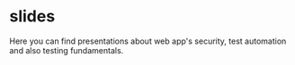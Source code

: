 # slides

Here you can find presentations about web app's security, test automation and also testing fundamentals.
